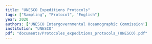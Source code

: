 ```yaml
---
title: "UNESCO Expeditions Protocols"
tags: ["Sampling", "Protocol", "English"]
year: 2020
authors: ['UNESCO Intergovernmental Oceanographic Commission']
institution: "UNESCO"
pdf: "documents/Protocoles_expeditions_protocols_(UNESCO).pdf"
---
```

